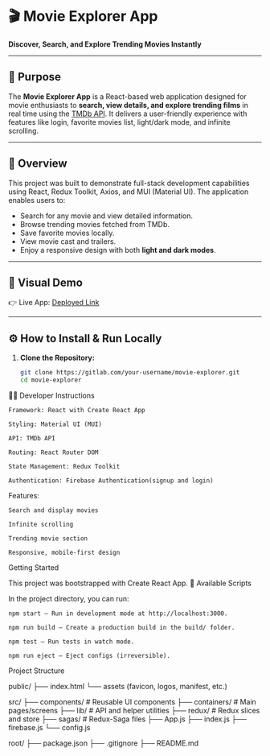 # 🎬 Movie Explorer App

**Discover, Search, and Explore Trending Movies Instantly**

---

## 📌 Purpose

The **Movie Explorer App** is a React-based web application designed for movie enthusiasts to **search, view details, and explore trending films** in real time using the [TMDb API](https://developers.themoviedb.org/3). It delivers a user-friendly experience with features like login, favorite movies list, light/dark mode, and infinite scrolling.

---

## 🧭 Overview

This project was built to demonstrate full-stack development capabilities using React, Redux Toolkit, Axios, and MUI (Material UI). The application enables users to:

- Search for any movie and view detailed information.
- Browse trending movies fetched from TMDb.
- Save favorite movies locally.
- View movie cast and trailers.
- Enjoy a responsive design with both **light and dark modes**.

---

## 🎥 Visual Demo

👉 Live App: [Deployed Link](https://aesthetic-daifuku-364cd3.netlify.app/login)

---

## ⚙️ How to Install & Run Locally

1. **Clone the Repository:**
   ```bash
   git clone https://gitlab.com/your-username/movie-explorer.git
   cd movie-explorer
   ```

🧑‍💻 Developer Instructions

    Framework: React with Create React App

    Styling: Material UI (MUI)

    API: TMDb API

    Routing: React Router DOM

    State Management: Redux Toolkit

    Authentication: Firebase Authentication(signup and login)

Features:

    Search and display movies

    Infinite scrolling

    Trending movie section

    Responsive, mobile-first design

Getting Started

This project was bootstrapped with Create React App.
🔧 Available Scripts

In the project directory, you can run:

    npm start – Run in development mode at http://localhost:3000.

    npm run build – Create a production build in the build/ folder.

    npm test – Run tests in watch mode.

    npm run eject – Eject configs (irreversible).

Project Structure

public/
├── index.html
└── assets (favicon, logos, manifest, etc.)

src/
├── components/ # Reusable UI components
├── containers/ # Main pages/screens
├── lib/ # API and helper utilities
├── redux/ # Redux slices and store
├── sagas/ # Redux-Saga files
├── App.js
├── index.js
├── firebase.js
└── config.js

root/
├── package.json
├── .gitignore
├── README.md
